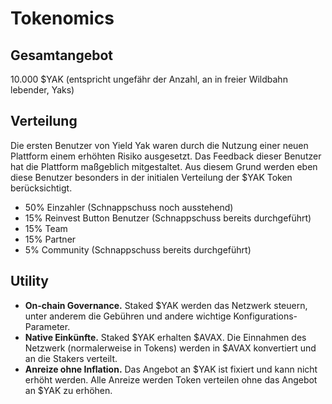 # Tokenomics

## Gesamtangebot

10.000 $YAK \(entspricht ungefähr der Anzahl, an in freier Wildbahn lebender, Yaks\)

## Verteilung

Die ersten Benutzer von Yield Yak waren durch die Nutzung einer neuen Plattform einem erhöhten Risiko ausgesetzt. Das Feedback dieser Benutzer hat die Plattform maßgeblich mitgestaltet. Aus diesem Grund werden eben diese Benutzer besonders in der initialen Verteilung der $YAK Token berücksichtigt.

* 50% Einzahler \(Schnappschuss noch ausstehend\)
* 15% Reinvest Button Benutzer \(Schnappschuss bereits durchgeführt\)
* 15% Team
* 15% Partner
* 5% Community \(Schnappschuss bereits durchgeführt\)

## Utility

* **On-chain Governance.** Staked $YAK werden das Netzwerk steuern,  unter anderem die Gebühren und andere wichtige Konfigurations-Parameter.
* **Native Einkünfte.** Staked $YAK erhalten $AVAX.  Die Einnahmen des Netzwerk \(normalerweise in Tokens\) werden in $AVAX konvertiert und an die Stakers verteilt.
* **Anreize ohne Inflation.** Das Angebot an $YAK ist fixiert und kann nicht erhöht werden. Alle Anreize werden Token verteilen ohne das Angebot an $YAK zu erhöhen.

